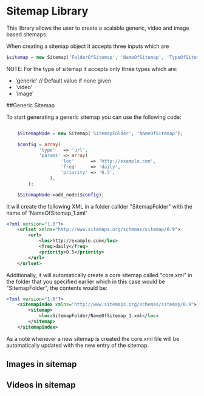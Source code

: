 # Sitemap Library

This library allows the user to create a scalable generic, video and image based sitemaps.

When creating a sitemap object it accepts three inputs which are 

```php
$sitemap = new Sitemap('FolderOfSitemap', 'NameOfSitemap', 'TypeOfSitemap')
```
NOTE: For the type of sitemap it accepts only three types which are:
- 'generic' // Default value if none given
- 'video'
- 'image'

##Generic Sitemap

To start generating a generic sitemap you can use the following code:

```php

	$SitemapNode = new Sitemap('SitemapFolder', 'NameOfSitemap');

	$config = array(
			'type'   => 'url',
			'params' => array(
					'loc'      => 'http://example.com',
					'freq'     => 'daily',
					'priority' => '0.5',
				),
		);

	$SitemapNode->add_node($config);

```

It will create the following XML in a folder callder "SitemapFolder" with the name of 'NameOfSitemap_1.xml'

```xml
<?xml version="1.0"?>
	<urlset xmlns="http://www.sitemaps.org/schemas/sitemap/0.9">
		<url>
			<loc>http://example.com</loc>
			<freq>daily</freq>
			<priority>0.5</priority>
		</url>
	</urlset>
```

Additionally, it will automatically create a core sitemap called "core.xml" in the folder that you specified earlier which in this case would be "SitemapFolder", the contents would be:

```xml
<?xml version="1.0"?>
	<sitemapindex xmlns="http://www.sitemaps.org/schemas/sitemap/0.9">
		<sitemap>
			<loc>SitemapFolder/NameOfSitemap_1.xml</loc>
		</sitemap>
	</sitemapindex>
```
As a note whenever a new sitemap is created the core.xml file will be automatically updated with the new entry of the sitemap.

## Images in sitemap




## Videos in sitemap